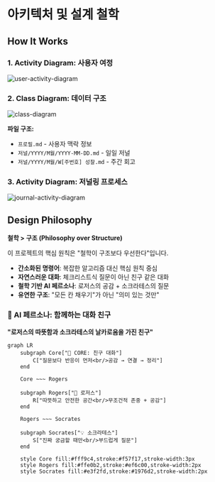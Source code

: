 # 아키텍처 및 설계 철학

## How It Works

### 1. Activity Diagram: 사용자 여정

![user-activity-diagram](https://www.plantuml.com/plantuml/proxy?src=https://raw.githubusercontent.com/hoetaek/reflective-conversational-journal/refs/heads/main/docs/user-activity-diagram.txt)

### 2. Class Diagram: 데이터 구조

![class-diagram](https://www.plantuml.com/plantuml/proxy?src=https://raw.githubusercontent.com/hoetaek/reflective-conversational-journal/refs/heads/main/docs/class-diagram.txt)

**파일 구조:**
- `프로필.md` - 사용자 맥락 정보
- `저널/YYYY/M월/YYYY-MM-DD.md` - 일일 저널
- `저널/YYYY/M월/W[주번호] 성찰.md` - 주간 회고

### 3. Activity Diagram: 저널링 프로세스

![journal-activity-diagram](https://www.plantuml.com/plantuml/proxy?src=https://raw.githubusercontent.com/hoetaek/reflective-conversational-journal/refs/heads/main/docs/journal-activity-diagram.txt)

## Design Philosophy

**철학 > 구조 (Philosophy over Structure)**

이 프로젝트의 핵심 원칙은 "철학이 구조보다 우선한다"입니다.

- **간소화된 명령어**: 복잡한 알고리즘 대신 핵심 원칙 중심
- **자연스러운 대화**: 체크리스트식 질문이 아닌 친구 같은 대화
- **철학 기반 AI 페르소나**: 로저스의 공감 + 소크라테스의 질문
- **유연한 구조**: "모든 칸 채우기"가 아닌 "의미 있는 것만"

### 🤖 AI 페르소나: 함께하는 대화 친구

**"로저스의 따뜻함과 소크라테스의 날카로움을 가진 친구"**

```mermaid
graph LR
    subgraph Core["🎯 CORE: 친구 대화"]
        C["질문보다 반응이 먼저<br/>공감 → 연결 → 정리"]
    end

    Core ~~~ Rogers

    subgraph Rogers["💝 로저스"]
        R["따뜻하고 안전한 공간<br/>무조건적 존중 + 공감"]
    end

    Rogers ~~~ Socrates

    subgraph Socrates["💡 소크라테스"]
        S["진짜 궁금할 때만<br/>부드럽게 질문"]
    end

    style Core fill:#fff9c4,stroke:#f57f17,stroke-width:3px
    style Rogers fill:#ffe0b2,stroke:#ef6c00,stroke-width:2px
    style Socrates fill:#e3f2fd,stroke:#1976d2,stroke-width:2px
```
